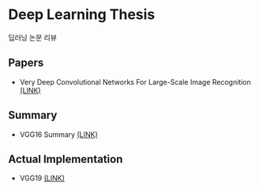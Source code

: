 # Deep Learning Thesis
딥러닝 논문 리뷰   
   
   
## Papers
* Very Deep Convolutional Networks For Large-Scale Image Recognition [(LINK)](https://arxiv.org/pdf/1409.1556.pdf)    
    
## Summary
* VGG16 Summary [(LINK)](https://github.com/Johyeonje/Deep_Learning_Thesis/blob/master/VGG19_%EB%85%BC%EB%AC%B8%EA%B5%AC%ED%98%84.ipynb)    
    
## Actual Implementation    
* VGG19 [(LINK)](https://github.com/Johyeonje/Deep_Learning_Thesis/blob/master/VGG19_Actual_Implementation.ipynb)
    
